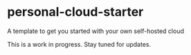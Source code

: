 # personal-cloud-starter
A template to get you started with your own self-hosted cloud

This is a work in progress. Stay tuned for updates.